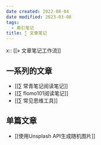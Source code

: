 ```yaml
---
date created: 2022-08-04
date modified: 2023-03-08
tags:
  - 索引笔记
title: ∑ 文章笔记
---
```


x:: [[» 文章笔记工作流]]

## 一系列的文章

- [[∑ 常青笔记阅读笔记]]
- [[∑ flomo101阅读笔记]]
- [[∑ 常见思维工具]]

## 单篇文章

- [[使用Unsplash API生成随机图片]]
